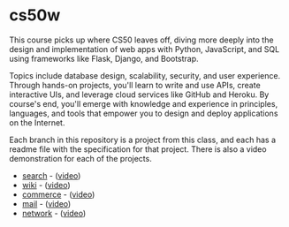 # cs50w

This course picks up where CS50 leaves off, diving more deeply into the design and implementation of web apps with Python, JavaScript, and SQL using frameworks like Flask, Django, and Bootstrap.

Topics include database design, scalability, security, and user experience. Through hands-on projects, you'll learn to write and use APIs, create interactive UIs, and leverage cloud services like GitHub and Heroku. By course's end, you'll emerge with knowledge and experience in principles, languages, and tools that empower you to design and deploy applications on the Internet.

Each branch in this repository is a project from this class, and each has a readme file with the specification for that project. There is also a video demonstration for each of the projects. 
* [search](https://github.com/palexthom/cs50w/tree/search) - ([video](https://youtu.be/E1oJdS1b9cY))
* [wiki](https://github.com/palexthom/cs50w/tree/wiki) - ([video](https://youtu.be/fm_bnGqfsE8))
* [commerce](https://github.com/palexthom/cs50w/tree/commerce) - ([video](https://youtu.be/ZuHu6FfZNmE))
* [mail](https://github.com/palexthom/CS50w/tree/mail) - ([video](https://youtu.be/GTFex32n5mE))
* [network](https://github.com/palexthom/CS50w/tree/network) - ([video](https://youtu.be/RTD0x7y9hn0))
